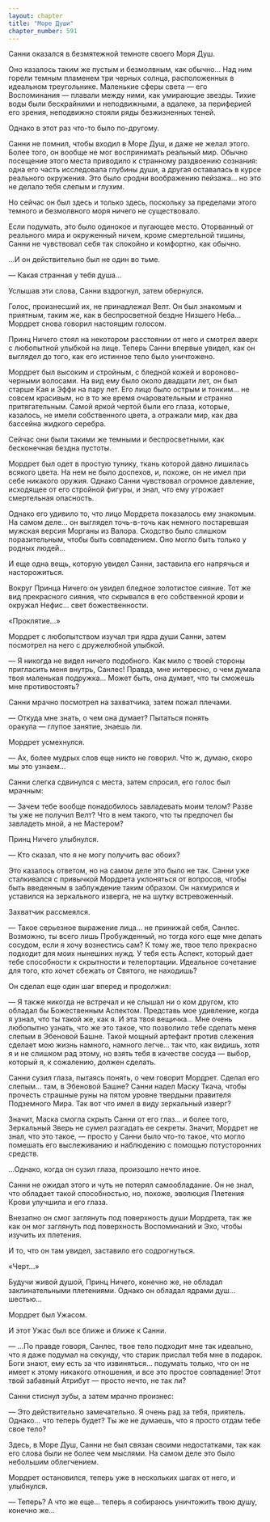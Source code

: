 ```yaml
---
layout: chapter
title: "Море Души"
chapter_number: 591
---
```


Санни оказался в безмятежной темноте своего Моря Душ.

Оно казалось таким же пустым и безмолвным, как обычно... Над ним горели темным пламенем три черных солнца, расположенных в идеальном треугольнике. Маленькие сферы света — его Воспоминания — плавали между ними, как умирающие звезды. Тихие воды были бескрайними и неподвижными, а вдалеке, за периферией его зрения, неподвижно стояли ряды безжизненных теней.

Однако в этот раз что-то было по-другому.

Санни не помнил, чтобы входил в Море Душ, и даже не желал этого. Более того, он вообще не мог воспринимать реальный мир. Обычно посещение этого места приводило к странному раздвоению сознания: одна его часть исследовала глубины души, а другая оставалась в курсе реального окружения. Это было сродни воображению пейзажа... но это не делало тебя слепым и глухим.

Но сейчас он был здесь и только здесь, поскольку за пределами этого темного и безмолвного моря ничего не существовало.

Если подумать, это было одинокое и пугающее место. Оторванный от реального мира и окруженный ничем, кроме смертельной тишины, Санни не чувствовал себя так спокойно и комфортно, как обычно.

...И он действительно был не один во тьме.

— Какая странная у тебя душа...

Услышав эти слова, Санни вздрогнул, затем обернулся.

Голос, произнесший их, не принадлежал Велт. Он был знакомым и приятным, таким же, как в беспросветной бездне Низшего Неба... Мордрет снова говорил настоящим голосом.

Принц Ничего стоял на некотором расстоянии от него и смотрел вверх с любопытной улыбкой на лице. Теперь Санни впервые увидел, как он выглядел до того, как его истинное тело было уничтожено.

Мордрет был высоким и стройным, с бледной кожей и вороново-черными волосами. На вид ему было около двадцати лет, он был старше Кая и Эффи на пару лет. Его лицо было острым и тонким... не совсем красивым, но в то же время очаровательным и странно притягательным. Самой яркой чертой были его глаза, которые, казалось, не имели собственного цвета, а отражали мир, как два бассейна жидкого серебра.

Сейчас они были такими же темными и беспросветными, как бесконечная бездна пустоты.

Мордрет был одет в простую тунику, ткань которой давно лишилась всякого цвета. На нем не было доспехов, и, похоже, он не имел при себе никакого оружия. Однако Санни чувствовал огромное давление, исходящее от его стройной фигуры, и знал, что ему угрожает смертельная опасность.

Однако его удивило то, что лицо Мордрета показалось ему знакомым. На самом деле... он выглядел точь-в-точь как немного постаревшая мужская версия Морганы из Валора. Сходство было слишком поразительным, чтобы быть совпадением. Оно могло быть только у родных людей...

И еще одна вещь, которую увидел Санни, заставила его напрячься и насторожиться.

Вокруг Принца Ничего он увидел бледное золотистое сияние. Тот же вид прекрасного сияния, что скрывался в его собственной крови и окружал Нефис... свет божественности.

«Проклятие...»

Мордрет с любопытством изучал три ядра души Санни, затем посмотрел на него с дружелюбной улыбкой.

— Я никогда не видел ничего подобного. Как мило с твоей стороны пригласить меня внутрь, Санлес! Правда, мне интересно, о чем думала твоя маленькая подружка... Может быть, она думает, что ты сможешь мне противостоять?

Санни мрачно посмотрел на захватчика, затем пожал плечами.

— Откуда мне знать, о чем она думает? Пытаться понять оракула — глупое занятие, знаешь ли.

Мордрет усмехнулся.

— Ах, более мудрых слов еще никто не говорил. Что ж, думаю, скоро мы это узнаем...

Санни слегка сдвинулся с места, затем спросил, его голос был мрачным:

— Зачем тебе вообще понадобилось завладевать моим телом? Разве ты уже не получил Велт? Что в нем такого, что ты предпочел бы завладеть мной, а не Мастером?

Принц Ничего улыбнулся.

— Кто сказал, что я не могу получить вас обоих?

Это казалось ответом, но на самом деле это было не так. Санни уже сталкивался с привычкой Мордрета уклоняться от вопросов, чтобы быть введенным в заблуждение таким образом. Он нахмурился и уставился на зеркального изверга, не на шутку встревоженный.

Захватчик рассмеялся.

— Такое серьезное выражение лица... не принижай себя, Санлес. Возможно, ты всего лишь Пробужденный, но тогда кого еще мне делать сосудом, если я хочу вознестись сам? К тому же, твое тело прекрасно подходит для моих нынешних нужд. У тебя есть Аспект, который дает тебе способности к скрытности и телепортации. Идеальное сочетание для того, кто хочет сбежать от Святого, не находишь?

Он сделал еще один шаг вперед и продолжил:

— Я также никогда не встречал и не слышал ни о ком другом, кто обладал бы Божественным Аспектом. Представь мое удивление, когда я узнал, что ты такой же, как я. И эта твоя вещичка... Мне очень любопытно узнать, что же это такое, что позволило тебе сделать меня слепым в Эбеновой Башне. Такой мощный артефакт против слежения сделает мою жизнь намного, намного легче... так что, как видишь, хотя я и не слишком рад этому, но взять тебя в качестве сосуда — выбор, который я, к сожалению, должен сделать.

Санни сузил глаза, пытаясь понять, о чем говорит Мордрет. Сделал его слепым... там, в Эбеновой Башне? Санни надел Маску Ткача, чтобы прочесть страшные руны на пятом уровне твердыни правителя Подземного Мира. Так вот что имел в виду зеркальный изверг?

Значит, Маска смогла скрыть Санни от его глаз... и более того, Зеркальный Зверь не сумел разгадать ее секреты. Значит, Мордрет не знал, что это такое, — просто у Санни было что-то такое, что могло помешать его выслеживанию и наблюдению с помощью потусторонних средств.

...Однако, когда он сузил глаза, произошло нечто иное.

Санни не ожидал этого и чуть не потерял самообладание. Он не знал, что обладает такой способностью, но, похоже, эволюция Плетения Крови улучшила и его глаза.

Внезапно он смог заглянуть под поверхность души Мордрета, так же как он мог заглянуть под поверхность Воспоминаний и Эхо, чтобы изучить их плетения.

И то, что он там увидел, заставило его содрогнуться.

«Черт...»

Будучи живой душой, Принц Ничего, конечно же, не обладал заклинательными плетениями. Однако он обладал ядрами душ... шестью...

Мордрет был Ужасом.

И этот Ужас был все ближе и ближе к Санни.

— ...По правде говоря, Санлес, твое тело подходит мне так идеально, что я даже подумал на секунду, что старик прислал тебя мне в подарок. Боги знают, ему есть за что извиняться... подумать только, что он не имеет к этому никакого отношения, и все это простое совпадение! Этот твой забавный Атрибут — просто нечто, не так ли?

Санни стиснул зубы, а затем мрачно произнес:

— Это действительно замечательно. Я очень рад за тебя, приятель. Однако... что теперь будет? Ты же не думаешь, что я просто отдам тебе свое тело?

Здесь, в Море Душ, Санни не был связан своими недостатками, так как его слова были не более чем мыслями. На самом деле это было небольшим облегчением.

Мордрет остановился, теперь уже в нескольких шагах от него, и улыбнулся.

— Теперь? А что же еще... теперь я собираюсь уничтожить твою душу, конечно же...